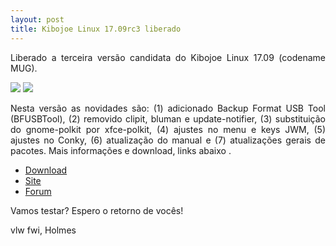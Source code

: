 ```yaml
---
layout: post
title: Kibojoe Linux 17.09rc3 liberado 
---
```


<p style="text-align: justify;">Liberado a terceira versão candidata do Kibojoe Linux 17.09 (codename MUG).</p>

<img src="http://www.auplod.com/u/uadplo9becb.png">

<img src="http://www.auplod.com/u/opadul9e032.png">

<p style="text-align: justify;">Nesta versão as novidades são: (1) adicionado Backup Format USB Tool (BFUSBTool), (2) removido clipit, bluman e update-notifier, (3) substituição do gnome-polkit por xfce-polkit, (4) ajustes no menu e keys JWM, (5) ajustes no Conky, (6) atualização do manual e (7) atualizações gerais de pacotes. Mais informações e download, links abaixo .</p>

* [Download](http://kibojoe.org/download.html)
* [Site](http://kibojoe.org)
* [Forum](http://forum.kibojoe.org/home)

<p style="text-align: justify;">Vamos testar? Espero o retorno de vocês!</p>

vlw fwi, Holmes
